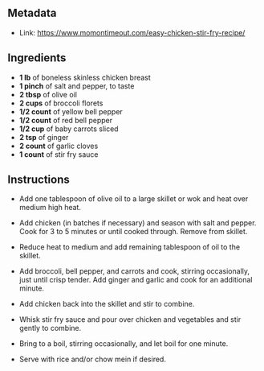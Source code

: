 ## Metadata
- Link: https://www.momontimeout.com/easy-chicken-stir-fry-recipe/

## Ingredients
- **1 lb** of boneless skinless chicken breast
- **1 pinch** of salt and pepper, to taste
- **2 tbsp** of olive oil
- **2 cups** of broccoli florets
- **1/2 count** of yellow bell pepper
- **1/2 count** of red bell pepper
- **1/2 cup** of baby carrots sliced
- **2 tsp** of ginger
- **2 count** of garlic cloves
- **1 count** of stir fry sauce

## Instructions 

- Add one tablespoon of olive oil to a large skillet or wok and heat over medium high heat.
    
- Add chicken (in batches if necessary) and season with salt and pepper. Cook for 3 to 5 minutes or until cooked through. Remove from skillet.
    
- Reduce heat to medium and add remaining tablespoon of oil to the skillet.
    
- Add broccoli, bell pepper, and carrots and cook, stirring occasionally, just until crisp tender. Add ginger and garlic and cook for an additional minute.
    

- Add chicken back into the skillet and stir to combine.
    
- Whisk stir fry sauce and pour over chicken and vegetables and stir gently to combine.
    
- Bring to a boil, stirring occasionally, and let boil for one minute.
    
- Serve with rice and/or chow mein if desired.